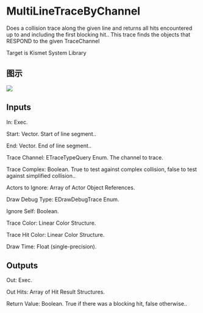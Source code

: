 # MultiLineTraceByChannel

Does a collision trace along the given line and returns all hits encountered up to and including the first blocking hit.. This trace finds the objects that RESPOND to the given TraceChannel

Target is Kismet System Library

## 图示

![]($-20221218-18192879.png)

## Inputs

In: Exec.

Start: Vector. Start of line segment..

End: Vector. End of line segment..

Trace Channel: ETraceTypeQuery Enum. The channel to trace.

Trace Complex: Boolean. True to test against complex collision, false to test against simplified collision..

Actors to Ignore: Array of Actor Object References.

Draw Debug Type: EDrawDebugTrace Enum.

Ignore Self: Boolean.

Trace Color: Linear Color Structure.

Trace Hit Color: Linear Color Structure.

Draw Time: Float (single-precision).  

## Outputs

Out: Exec.

Out Hits: Array of Hit Result Structures.

Return Value: Boolean. True if there was a blocking hit, false otherwise..

